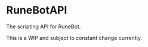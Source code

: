 # RuneBotAPI
The scripting API for RuneBot.

This is a WIP and subject to constant change currently.

